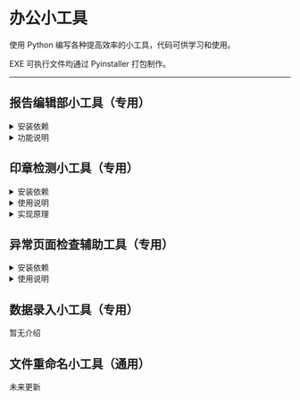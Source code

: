 # 办公小工具

使用 Python 编写各种提高效率的小工具，代码可供学习和使用。

EXE 可执行文件均通过 Pyinstaller 打包制作。

*****

## 报告编辑部小工具（专用）

<details>
    <summary>安装依赖</summary>

* pip install pysimplegui

</details>

<details>
    <summary>功能说明</summary>

### 营养成分表计算

* 数值修约规则为四舍六入五成双。
* NRV% 均使用修约数值进行计算。
* NRV% 计算结果数值在 0.5%~1.0% 之间时均修约为1%。
* 从 Word 文档复制五项营养成分数值（包括单位），点击按钮可自动导入并填充数值。
* 输入数值点击计算，程序会根据“蛋白质”、“脂肪”、“碳水化合物”的修约数值计算得出能量数值，计算公式为：能量=蛋白质×17+脂肪×37+碳水化合物×17。并将能量的计算数值与输入数值进行对比，检查两者数值之差是否超过
  20.0，若相差不大于 20.0，以绿色文本展示计算结果；反之以红色文本展示计算结果。
* 能量计算结果分别为：原始计算数值，修约计算数值，NRV% 原始百分比，NRV% 修约百分比。

### 脱水率限值计算

* 数值修约规则为四舍六入五成双。
* 点击常见样品按钮可自动填充部分数值。
* 已知脱水率时，鲜品水分输入100，本品水分输入脱水率数值即可。
* 脱水率计算公式：（鲜品水分-本品水分）÷（1-本品水分）
* 限值折算公式：项目限值÷（1-脱水率）
* 点击计算后，再次点击复制备注按钮可智能复制相对应的备注内容至剪贴板。

### 固体饮料限值计算

* 数值修约规则为四舍六入五成双。
* 限值折算结果最多保留四位小数。
* 点击常见固体饮料按钮可自动填充部分数值。
* 固体饮料限值折算公式：（（样品量+水）÷样品量）×项目限值
* 点击计算后，再次点击复制备注可智能复制相对应的备注内容至剪贴板。

### 常用内容剪贴板

* 点击按钮即可复制相对应的无格式文本至剪贴板。

</details>

## 印章检测小工具（专用）

<details>
    <summary>安装依赖</summary>

* pip install fitz
* pip install PyMuPDF
* pip install opencv-python
* pip install pysimplegui
* pip install openpyxl

</details>

<details>
    <summary>使用说明</summary>

**检测扫描件（PDF 格式）中每页是否存在红色圆形印章。**

程序检测完成后会在 PDF 文件所在文件夹生成同名 xlsx 文件，该文件包含检测结果；另外还会在程序所在文件夹生成检测记录文件。

程序默认仅保存异常结果，当生成的 xlsx 文件名称以 “ _正常 ” 结尾时说明该 PDF 文件均为正常页；当选择保存全部结果时，文件检测结果不会在 xlsx 文件名体现，需要打开 xlsx 文件查看完整检测结果。

低性能模式：减少程序检测文件时占用的内存，但是会增加检测文件所用的时间，建议低配置电脑或处理大文件时启用。

| 状态    | 含义              |
|-------|-----------------|
| True  | 正常页，检测到印章       |
| False | 异常页，未检测到印章      |
| None  | 未知页，红色区域过大，跳过检测 |

</details>

<details>
    <summary>实现原理</summary>

1. 将 PDF 文件中的每页转换成图像
2. 将每页的图像从 BGR 颜色空间转换成 HSV 颜色空间
3. 在 HSV 颜色空间下提取图像的红色部分
4. 对提取到的红色部分进行膨胀形态学操作
5. 将膨胀后的图像转换成灰度图
6. 使用霍夫圆变换在灰度图中检测圆

</details>

## 异常页面检查辅助工具（专用）

<details>
    <summary>安装依赖</summary>

* pip install fitz
* pip install PyMuPDF
* pip install pysimplegui
* pip install pandas
* pip install openpyxl

</details>

<details>
    <summary>使用说明</summary>

**本程序需要配合“印章检测小工具”使用，且“印章检测小工具”版本要求≥0.1.1。**

程序启动时会自动扫描当前目录，读取检测记录文件获取 PDF 文件检测记录，需要将本程序与“印章检测小工具”放置于同一文件夹内（非必需）

在程序主界面点击选中需要检查的文件，然后点击“检查文件”按钮开始预览检查；或者点击“浏览文件”选择 XLSX 格式的检测结果文件，如果选择的文件含有非正常页，程序会自动开始预览检查。

低性能模式：减少程序处理文件时占用的内存，但是会增加处理文件所用的时间，建议低配置电脑或处理大文件时启用。

</details>

## 数据录入小工具（专用）

暂无介绍

## 文件重命名小工具（通用）

未来更新
